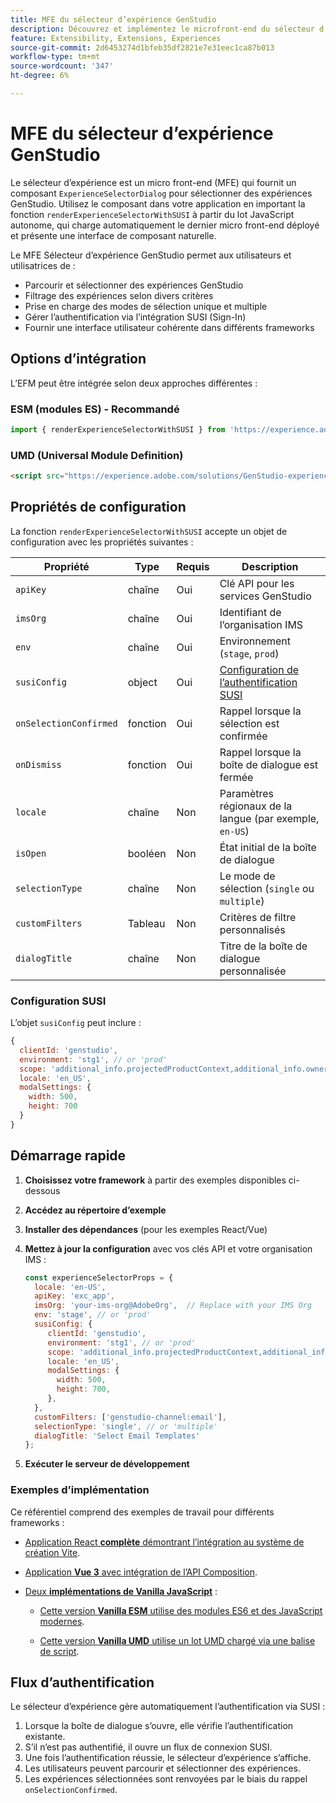 ```yaml
---
title: MFE du sélecteur d’expérience GenStudio
description: Découvrez et implémentez le microfront-end du sélecteur d’expérience pour vos applications et modules complémentaires GenStudio.
feature: Extensibility, Extensions, Experiences
source-git-commit: 2d6453274d1bfeb35df2821e7e31eec1ca87b013
workflow-type: tm+mt
source-wordcount: '347'
ht-degree: 6%

---
```


# MFE du sélecteur d’expérience GenStudio

Le sélecteur d’expérience est un micro front-end (MFE) qui fournit un composant `ExperienceSelectorDialog` pour sélectionner des expériences GenStudio. Utilisez le composant dans votre application en important la fonction `renderExperienceSelectorWithSUSI` à partir du lot JavaScript autonome, qui charge automatiquement le dernier micro front-end déployé et présente une interface de composant naturelle.

Le MFE Sélecteur d’expérience GenStudio permet aux utilisateurs et utilisatrices de :

- Parcourir et sélectionner des expériences GenStudio
- Filtrage des expériences selon divers critères
- Prise en charge des modes de sélection unique et multiple
- Gérer l’authentification via l’intégration SUSI (Sign-In)
- Fournir une interface utilisateur cohérente dans différents frameworks

## Options d’intégration

L’EFM peut être intégrée selon deux approches différentes :

### ESM (modules ES) - Recommandé

```javascript
import { renderExperienceSelectorWithSUSI } from 'https://experience.adobe.com/solutions/GenStudio-experience-selector-mfe/static-assets/resources/@genstudio/experience-selector/esm/standalone.js';
```

### UMD (Universal Module Definition)

```html
<script src="https://experience.adobe.com/solutions/GenStudio-experience-selector-mfe/static-assets/resources/@genstudio/experience-selector/umd/standalone.js"></script>
```

## Propriétés de configuration

La fonction `renderExperienceSelectorWithSUSI` accepte un objet de configuration avec les propriétés suivantes :

| Propriété | Type | Requis | Description |
|----------|------|----------|-------------|
| `apiKey` | chaîne | Oui | Clé API pour les services GenStudio |
| `imsOrg` | chaîne | Oui | Identifiant de l’organisation IMS |
| `env` | chaîne | Oui | Environnement (`stage`, `prod`) |
| `susiConfig` | object | Oui | [Configuration de l’authentification SUSI](#susi-configuration) |
| `onSelectionConfirmed` | fonction | Oui | Rappel lorsque la sélection est confirmée |
| `onDismiss` | fonction | Oui | Rappel lorsque la boîte de dialogue est fermée |
| `locale` | chaîne | Non | Paramètres régionaux de la langue (par exemple, `en-US`) |
| `isOpen` | booléen | Non | État initial de la boîte de dialogue |
| `selectionType` | chaîne | Non | Le mode de sélection (`single` ou `multiple`) |
| `customFilters` | Tableau | Non | Critères de filtre personnalisés |
| `dialogTitle` | chaîne | Non | Titre de la boîte de dialogue personnalisée |

### Configuration SUSI

L’objet `susiConfig` peut inclure :

```javascript
{
  clientId: 'genstudio',
  environment: 'stg1', // or 'prod'
  scope: 'additional_info.projectedProductContext,additional_info.ownerOrg,AdobeID,openid,session,read_organizations,ab.manage',
  locale: 'en_US',
  modalSettings: {
    width: 500,
    height: 700
  }
}
```

## Démarrage rapide

1. **Choisissez votre framework** à partir des exemples disponibles ci-dessous
1. **Accédez au répertoire d’exemple**
1. **Installer des dépendances** (pour les exemples React/Vue)
1. **Mettez à jour la configuration** avec vos clés API et votre organisation IMS :

   ```javascript
   const experienceSelectorProps = {
     locale: 'en-US',
     apiKey: 'exc_app',           
     imsOrg: 'your-ims-org@AdobeOrg',  // Replace with your IMS Org
     env: 'stage', // or 'prod'
     susiConfig: {
        clientId: 'genstudio',
        environment: 'stg1', // or 'prod'
        scope: 'additional_info.projectedProductContext,additional_info.ownerOrg,AdobeID,openid,session,read_organizations,ab.manage',
        locale: 'en_US',
        modalSettings: {
          width: 500,
          height: 700,
        },
     },
     customFilters: ['genstudio-channel:email'],
     selectionType: 'single', // or 'multiple'
     dialogTitle: 'Select Email Templates'
   };
   ```

1. **Exécuter le serveur de développement**

### Exemples d’implémentation

Ce référentiel comprend des exemples de travail pour différents frameworks :

- [Application React **complète** démontrant l’intégration au système de création Vite](https://github.com/adobe/genstudio-extensibility-examples/tree/main/genstudio-experience-selector-mfe/react-js).

- [Application **Vue 3** avec intégration de l’API Composition](https://github.com/adobe/genstudio-extensibility-examples/tree/main/genstudio-experience-selector-mfe/vue-js).

- [Deux **implémentations de Vanilla JavaScript**](https://github.com/adobe/genstudio-extensibility-examples/tree/main/genstudio-experience-selector-mfe/vanilla-js) :

   - [Cette version **Vanilla ESM** utilise des modules ES6 et des JavaScript modernes](https://github.com/adobe/genstudio-extensibility-examples/tree/main/genstudio-experience-selector-mfe/vanilla-js/vanilla-esm).

   - [Cette version **Vanilla UMD** utilise un lot UMD chargé via une balise de script](https://github.com/adobe/genstudio-extensibility-examples/tree/main/genstudio-experience-selector-mfe/vanilla-js/vanilla-umd-global-var).

## Flux d’authentification

Le sélecteur d’expérience gère automatiquement l’authentification via SUSI :

1. Lorsque la boîte de dialogue s’ouvre, elle vérifie l’authentification existante.
1. S’il n’est pas authentifié, il ouvre un flux de connexion SUSI.
1. Une fois l’authentification réussie, le sélecteur d’expérience s’affiche.
1. Les utilisateurs peuvent parcourir et sélectionner des expériences.
1. Les expériences sélectionnées sont renvoyées par le biais du rappel `onSelectionConfirmed`.
